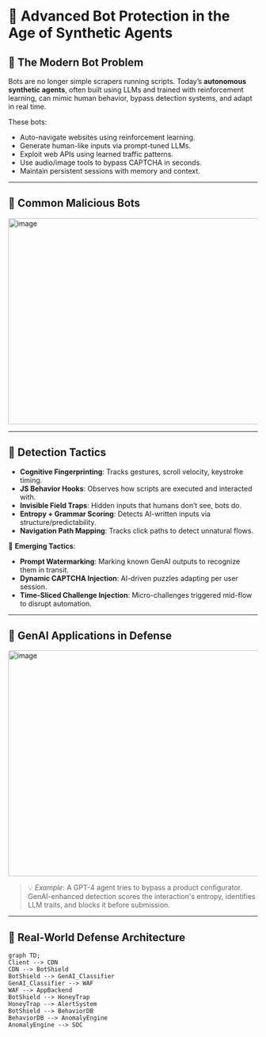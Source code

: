 # 🤖 Advanced Bot Protection in the Age of Synthetic Agents

## 🚨 The Modern Bot Problem

Bots are no longer simple scrapers running scripts. Today’s **autonomous synthetic agents**, often built using LLMs and trained with reinforcement learning, can mimic human behavior, bypass detection systems, and adapt in real time.

These bots:
- Auto-navigate websites using reinforcement learning.
- Generate human-like inputs via prompt-tuned LLMs.
- Exploit web APIs using learned traffic patterns.
- Use audio/image tools to bypass CAPTCHA in seconds.
- Maintain persistent sessions with memory and context.

---

## 👾 Common Malicious Bots

<img width="1157" height="416" alt="image" src="https://github.com/user-attachments/assets/46665873-9256-457a-9f59-0c0e8a0cab09" />

---

## 🎯 Detection Tactics

- **Cognitive Fingerprinting**: Tracks gestures, scroll velocity, keystroke timing.
- **JS Behavior Hooks**: Observes how scripts are executed and interacted with.
- **Invisible Field Traps**: Hidden inputs that humans don’t see, bots do.
- **Entropy + Grammar Scoring**: Detects AI-written inputs via structure/predictability.
- **Navigation Path Mapping**: Tracks click paths to detect unnatural flows.

🧪 **Emerging Tactics**:
- **Prompt Watermarking**: Marking known GenAI outputs to recognize them in transit.
- **Dynamic CAPTCHA Injection**: AI-driven puzzles adapting per user session.
- **Time-Sliced Challenge Injection**: Micro-challenges triggered mid-flow to disrupt automation.

---

## 🤖 GenAI Applications in Defense

<img width="1045" height="456" alt="image" src="https://github.com/user-attachments/assets/2b411bcc-fb7a-436a-9ef5-9b4d42f26248" />


> 💡 *Example*: A GPT-4 agent tries to bypass a product configurator. GenAI-enhanced detection scores the interaction's entropy, identifies LLM traits, and blocks it before submission.

---

## 🧱 Real-World Defense Architecture

```mermaid
graph TD;
Client --> CDN
CDN --> BotShield
BotShield --> GenAI_Classifier
GenAI_Classifier --> WAF
WAF --> AppBackend
BotShield --> HoneyTrap
HoneyTrap --> AlertSystem
BotShield --> BehaviorDB
BehaviorDB --> AnomalyEngine
AnomalyEngine --> SOC
